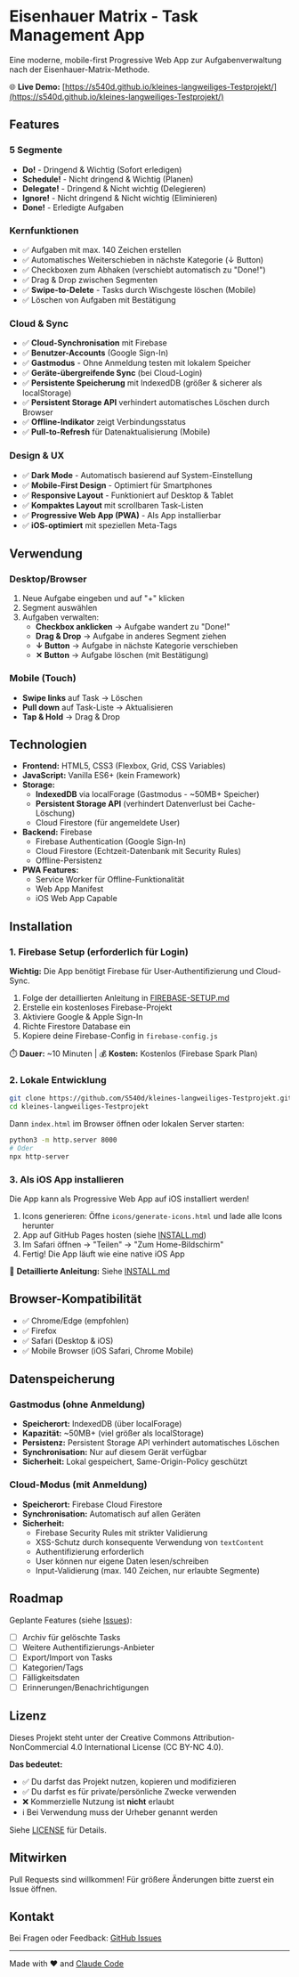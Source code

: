 # Eisenhauer Matrix - Task Management App

Eine moderne, mobile-first Progressive Web App zur Aufgabenverwaltung nach der Eisenhauer-Matrix-Methode.

🌐 **Live Demo:** [https://s540d.github.io/kleines-langweiliges-Testprojekt/](https://s540d.github.io/kleines-langweiliges-Testprojekt/)

## Features

### 5 Segmente
- **Do!** - Dringend & Wichtig (Sofort erledigen)
- **Schedule!** - Nicht dringend & Wichtig (Planen)
- **Delegate!** - Dringend & Nicht wichtig (Delegieren)
- **Ignore!** - Nicht dringend & Nicht wichtig (Eliminieren)
- **Done!** - Erledigte Aufgaben

### Kernfunktionen
- ✅ Aufgaben mit max. 140 Zeichen erstellen
- ✅ Automatisches Weiterschieben in nächste Kategorie (↓ Button)
- ✅ Checkboxen zum Abhaken (verschiebt automatisch zu "Done!")
- ✅ Drag & Drop zwischen Segmenten
- ✅ **Swipe-to-Delete** - Tasks durch Wischgeste löschen (Mobile)
- ✅ Löschen von Aufgaben mit Bestätigung

### Cloud & Sync
- ✅ **Cloud-Synchronisation** mit Firebase
- ✅ **Benutzer-Accounts** (Google Sign-In)
- ✅ **Gastmodus** - Ohne Anmeldung testen mit lokalem Speicher
- ✅ **Geräte-übergreifende Sync** (bei Cloud-Login)
- ✅ **Persistente Speicherung** mit IndexedDB (größer & sicherer als localStorage)
- ✅ **Persistent Storage API** verhindert automatisches Löschen durch Browser
- ✅ **Offline-Indikator** zeigt Verbindungsstatus
- ✅ **Pull-to-Refresh** für Datenaktualisierung (Mobile)

### Design & UX
- ✅ **Dark Mode** - Automatisch basierend auf System-Einstellung
- ✅ **Mobile-First Design** - Optimiert für Smartphones
- ✅ **Responsive Layout** - Funktioniert auf Desktop & Tablet
- ✅ **Kompaktes Layout** mit scrollbaren Task-Listen
- ✅ **Progressive Web App (PWA)** - Als App installierbar
- ✅ **iOS-optimiert** mit speziellen Meta-Tags

## Verwendung

### Desktop/Browser
1. Neue Aufgabe eingeben und auf "+" klicken
2. Segment auswählen
3. Aufgaben verwalten:
   - **Checkbox anklicken** → Aufgabe wandert zu "Done!"
   - **Drag & Drop** → Aufgabe in anderes Segment ziehen
   - **↓ Button** → Aufgabe in nächste Kategorie verschieben
   - **✕ Button** → Aufgabe löschen (mit Bestätigung)

### Mobile (Touch)
- **Swipe links** auf Task → Löschen
- **Pull down** auf Task-Liste → Aktualisieren
- **Tap & Hold** → Drag & Drop

## Technologien

- **Frontend:** HTML5, CSS3 (Flexbox, Grid, CSS Variables)
- **JavaScript:** Vanilla ES6+ (kein Framework)
- **Storage:**
  - **IndexedDB** via localForage (Gastmodus - ~50MB+ Speicher)
  - **Persistent Storage API** (verhindert Datenverlust bei Cache-Löschung)
  - Cloud Firestore (für angemeldete User)
- **Backend:** Firebase
  - Firebase Authentication (Google Sign-In)
  - Cloud Firestore (Echtzeit-Datenbank mit Security Rules)
  - Offline-Persistenz
- **PWA Features:**
  - Service Worker für Offline-Funktionalität
  - Web App Manifest
  - iOS Web App Capable

## Installation

### 1. Firebase Setup (erforderlich für Login)

**Wichtig:** Die App benötigt Firebase für User-Authentifizierung und Cloud-Sync.

1. Folge der detaillierten Anleitung in [FIREBASE-SETUP.md](FIREBASE-SETUP.md)
2. Erstelle ein kostenloses Firebase-Projekt
3. Aktiviere Google & Apple Sign-In
4. Richte Firestore Database ein
5. Kopiere deine Firebase-Config in `firebase-config.js`

⏱️ **Dauer:** ~10 Minuten | 💰 **Kosten:** Kostenlos (Firebase Spark Plan)

### 2. Lokale Entwicklung

```bash
git clone https://github.com/S540d/kleines-langweiliges-Testprojekt.git
cd kleines-langweiliges-Testprojekt
```

Dann `index.html` im Browser öffnen oder lokalen Server starten:
```bash
python3 -m http.server 8000
# Oder
npx http-server
```

### 3. Als iOS App installieren

Die App kann als Progressive Web App auf iOS installiert werden!

1. Icons generieren: Öffne `icons/generate-icons.html` und lade alle Icons herunter
2. App auf GitHub Pages hosten (siehe [INSTALL.md](INSTALL.md))
3. Im Safari öffnen → "Teilen" → "Zum Home-Bildschirm"
4. Fertig! Die App läuft wie eine native iOS App

📱 **Detaillierte Anleitung:** Siehe [INSTALL.md](INSTALL.md)

## Browser-Kompatibilität

- ✅ Chrome/Edge (empfohlen)
- ✅ Firefox
- ✅ Safari (Desktop & iOS)
- ✅ Mobile Browser (iOS Safari, Chrome Mobile)

## Datenspeicherung

### Gastmodus (ohne Anmeldung)
- **Speicherort:** IndexedDB (über localForage)
- **Kapazität:** ~50MB+ (viel größer als localStorage)
- **Persistenz:** Persistent Storage API verhindert automatisches Löschen
- **Synchronisation:** Nur auf diesem Gerät verfügbar
- **Sicherheit:** Lokal gespeichert, Same-Origin-Policy geschützt

### Cloud-Modus (mit Anmeldung)
- **Speicherort:** Firebase Cloud Firestore
- **Synchronisation:** Automatisch auf allen Geräten
- **Sicherheit:**
  - Firebase Security Rules mit strikter Validierung
  - XSS-Schutz durch konsequente Verwendung von `textContent`
  - Authentifizierung erforderlich
  - User können nur eigene Daten lesen/schreiben
  - Input-Validierung (max. 140 Zeichen, nur erlaubte Segmente)

## Roadmap

Geplante Features (siehe [Issues](https://github.com/S540d/kleines-langweiliges-Testprojekt/issues)):

- [ ] Archiv für gelöschte Tasks
- [ ] Weitere Authentifizierungs-Anbieter
- [ ] Export/Import von Tasks
- [ ] Kategorien/Tags
- [ ] Fälligkeitsdaten
- [ ] Erinnerungen/Benachrichtigungen

## Lizenz

Dieses Projekt steht unter der Creative Commons Attribution-NonCommercial 4.0 International License (CC BY-NC 4.0).

**Das bedeutet:**
- ✅ Du darfst das Projekt nutzen, kopieren und modifizieren
- ✅ Du darfst es für private/persönliche Zwecke verwenden
- ❌ Kommerzielle Nutzung ist **nicht** erlaubt
- ℹ️ Bei Verwendung muss der Urheber genannt werden

Siehe [LICENSE](LICENSE) für Details.

## Mitwirken

Pull Requests sind willkommen! Für größere Änderungen bitte zuerst ein Issue öffnen.

## Kontakt

Bei Fragen oder Feedback: [GitHub Issues](https://github.com/S540d/kleines-langweiliges-Testprojekt/issues)

---

Made with ❤️ and [Claude Code](https://claude.com/claude-code)
